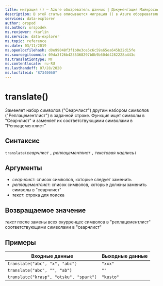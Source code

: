 ```yaml
---
title: миграция () — Azure обозреватель данных | Документация Майкрософт
description: В этой статье описывается миграция () в Azure обозреватель данных.
services: data-explorer
author: orspod
ms.author: orspodek
ms.reviewer: rkarlin
ms.service: data-explorer
ms.topic: reference
ms.date: 03/11/2019
ms.openlocfilehash: d0e99048f3f1b0e3ce5c6c59a65ea645b22d15fe
ms.sourcegitcommit: 09da3f26b4235368297b8b9b604d4282228a443c
ms.translationtype: MT
ms.contentlocale: ru-RU
ms.lasthandoff: 07/28/2020
ms.locfileid: "87340060"
---
```

# <a name="translate"></a>translate()

Заменяет набор символов ("Сеарчлист") другим набором символов ("Реплацементлист") в заданной строке.
Функция ищет символы в "Сеарчлист" и заменяет их соответствующими символами в "Реплацементлист"

## <a name="syntax"></a>Синтаксис

`translate(`*сеарчлист* `,` *реплацементлист* `,` *текстовая надпись*`)`

## <a name="arguments"></a>Аргументы

* *сеарчлист*: список символов, которые следует заменить
* *реплацементлист*: список символов, которые должны заменить символы в "сеарчлист"
* *текст*: строка для поиска

## <a name="returns"></a>Возвращаемое значение

*текст* после замены всех окурренцес символов в "реплацементлист" соответствующими символами в "сеарчлист"

## <a name="examples"></a>Примеры

|Входные данные                                 |Выходные данные   |
|--------------------------------------|---------|
|`translate("abc", "x", "abc")`        |`"xxx"`  |
|`translate("abc", "", "ab")`          |`""`     |
|`translate("krasp", "otsku", "spark")`|`"kusto"`|